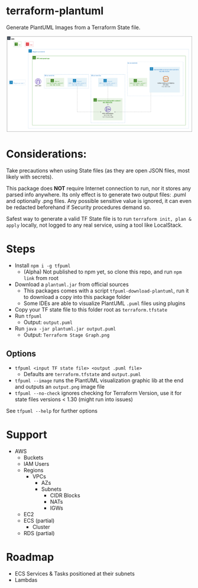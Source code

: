 # terraform-plantuml

Generate PlantUML Images from a Terraform State file.

![futurice_terraform_examples_aws_vpc_msk.png](gallery%2Ffuturice_terraform_examples_aws_vpc_msk.png)

# Considerations:

Take precautions when using State files (as they are open JSON files, most likely with secrets).

This package does **NOT** require Internet connection to run, nor it stores any parsed info anywhere. Its only effect is to generate two output files: .puml and optionally .png files. Any possible sensitive value is ignored, it can even be redacted beforehand if Security procedures demand so.

Safest way to generate a valid TF State file is to run `terraform init, plan & apply` locally, not logged to any real service, using a tool like LocalStack.

# Steps

- Install `npm i -g tfpuml`
  - (Alpha) Not published to npm yet, so clone this repo, and run `npm link` from root
- Download a `plantuml.jar` from official sources
  - This packages comes with a script `tfpuml-download-plantuml`, run it to download a copy into this package folder 
  - Some IDEs are able to visualize PlantUML `.puml` files using plugins
- Copy your TF state file to this folder root as `terraform.tfstate`
- Run `tfpuml`
  - Output: `output.puml`
- Run `java -jar plantuml.jar output.puml`
  - Output: `Terraform Stage Graph.png`


## Options

- `tfpuml <input TF state file> <output .puml file>`
  - Defaults are `terraform.tfstate` and `output.puml`
- `tfpuml --image` runs the PlantUML visualization graphic lib at the end and outputs an `output.png` image file
- `tfpuml --no-check` ignores checking for Terraform Version, use it for state files versions < 1.30 (might run into issues)

See `tfpuml --help` for further options

# Support

- AWS
  - Buckets
  - IAM Users
  - Regions
    - VPCs
      - AZs
      - Subnets
        - CIDR Blocks
        - NATs
        - IGWs
  - EC2
  - ECS (partial)
    - Cluster
  - RDS (partial)

# Roadmap

- ECS Services & Tasks positioned at their subnets
- Lambdas
